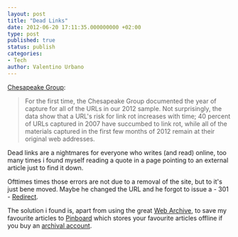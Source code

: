 ```yaml
---
layout: post
title: "Dead Links"
date: 2012-06-20 17:11:35.000000000 +02:00
type: post
published: true
status: publish
categories:
- Tech
author: Valentino Urbano 
---
```


[Chesapeake Group][0]:

> For the first time, the Chesapeake Group documented the year of capture for all of the URLs in our 2012 sample. Not surprisingly, the data show that a URL's risk for link rot increases with time; 40 percent of URLs captured in 2007 have succumbed to link rot, while all of the materials captured in the first few months of 2012 remain at their original web addresses.

Dead links are a nightmares for everyone who writes (and read) online, too many times i found myself reading a quote in a page pointing to an external article just to find it down.

Ofttimes times those errors are not due to a removal of the site, but to it's just bene moved. Maybe he changed the URL and he forgot to issue a - 301 - [Redirect][1].

The solution i found is, apart from using the great [Web Archive][2], to save my favourite articles to [Pinboard][3] which stores your favourite articles offline if you buy an [archival account][4].


[0]: http://cdm16064.contentdm.oclc.org/cdm/linkrot2012
[1]: http://en.wikipedia.org/wiki/Wikipedia%3aRedirect
[2]: http://archive.org/web/web.php
[3]: http://pinboard.in/
[4]: https://pinboard.in/upgrade/